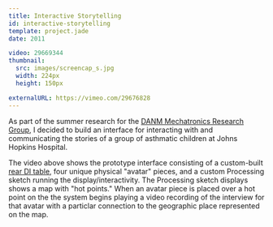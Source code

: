 ```yaml
---
title: Interactive Storytelling
id: interactive-storytelling
template: project.jade
date: 2011

video: 29669344
thumbnail:
  src: images/screencap_s.jpg
  width: 224px
  height: 150px

externalURL: https://vimeo.com/29676828
---
```


As part of the summer research for the [DANM Mechatronics Research Group]("http://danm.ucsc.edu/research/mechatronics/idl2011"), I decided to build an interface for interacting with and communicating the stories of a group of asthmatic children at Johns Hopkins Hospital.

The video above shows the prototype interface consisting of a custom-built [rear DI table]("http://www.peauproductions.com/reardi.html"), four unique physical "avatar" pieces, and a custom Processing sketch running the display/interactivity. The Processing sketch displays shows a map with "hot points." When an avatar piece is placed over a hot point on the the system begins playing a video recording of the interview for that avatar with a particlar connection to the geographic place represented on the map.
